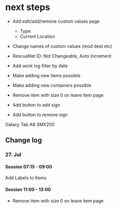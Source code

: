 # next steps
* Add edit/add/remove custom values page
  * Type
  * Current Location

* Change names of custom values (mod dest etc)
* RescueNet ID: Not Changeable, Auto Increment

* Add work log filter by date

* Make adding new items possible
* Make adding new containers possible

* Remove item with size 0 on leave item page
* Add button to add sign
* Add button to remove sign

Galaxy Tab A8 SMX200

## Change log
### 27. Jul
#### Session 07:15 - 09:00
Add Labels to Items

#### Session 11:00 - 13:00
* Remove item with size 0 on leave item page
